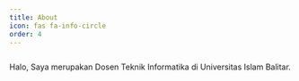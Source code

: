 ```yaml
---
title: About
icon: fas fa-info-circle
order: 4
---
```


<img src="https://avatars.githubusercontent.com/u/9167070?v=4" alt="" />

Halo, 
Saya merupakan Dosen Teknik Informatika di Universitas Islam Balitar. 


